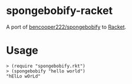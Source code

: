 spongebobify-racket
==

A port of [bencooper222/spongebobify](https://github.com/bencooper222/spongebobify) to [Racket](https://racket-lang.org/).

Usage
==

    > (require "spongebobify.rkt")
    > (spongebobify "hello world")
    "hElLo wOrLd"
